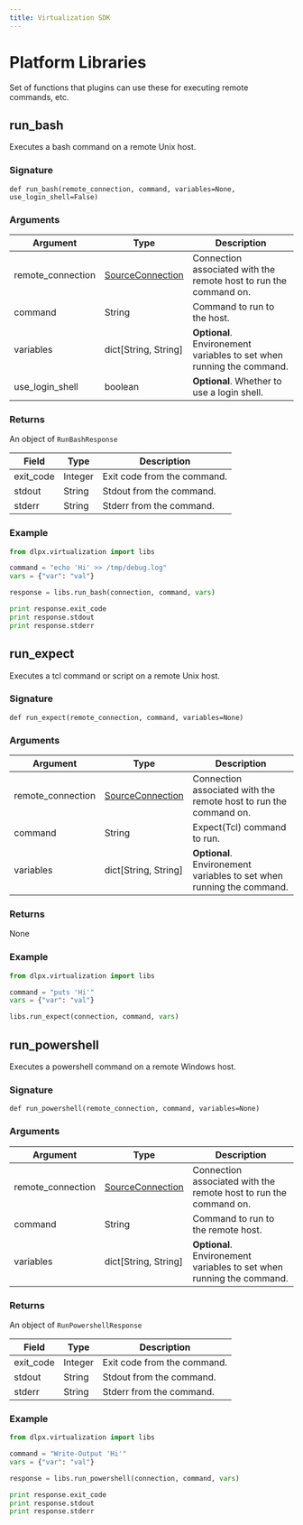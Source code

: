 ```yaml
---
title: Virtualization SDK
---
```


# Platform Libraries
Set of functions that plugins can use these for executing remote commands, etc.

## run_bash

Executes a bash command on a remote Unix host.

### Signature

`def run_bash(remote_connection, command, variables=None, use_login_shell=False)`

### Arguments

Argument | Type | Description
-------- | ---- | -----------
remote_connection | [SourceConnection](Classes.md#sourceconnection) | Connection associated with the remote host to run the command on.
command | String | Command to run to the host.
variables | dict[String, String] | **Optional**. Environement variables to set when running the command.
use_login_shell | boolean | **Optional**. Whether to use a login shell.

### Returns
An object of `RunBashResponse`

Field | Type | Description
----- | ---- | -----------
exit_code | Integer | Exit code from the command.
stdout | String | Stdout from the command.
stderr | String | Stderr from the command.

### Example

```python
from dlpx.virtualization import libs

command = "echo 'Hi' >> /tmp/debug.log"
vars = {"var": "val"}

response = libs.run_bash(connection, command, vars)

print response.exit_code
print response.stdout
print response.stderr
```

## run_expect

Executes a tcl command or script on a remote Unix host.

### Signature

`def run_expect(remote_connection, command, variables=None)`

### Arguments

Argument | Type | Description
-------- | ---- | -----------
remote_connection | [SourceConnection](Classes.md#sourceconnection) | Connection associated with the remote host to run the command on.
command | String | Expect(Tcl) command to run.
variables | dict[String, String] | **Optional**. Environement variables to set when running the command.

### Returns

None

### Example

```python
from dlpx.virtualization import libs

command = "puts 'Hi'"
vars = {"var": "val"}

libs.run_expect(connection, command, vars)
```

## run_powershell

Executes a powershell command on a remote Windows host.

### Signature

`def run_powershell(remote_connection, command, variables=None)`

### Arguments

Argument | Type | Description
-------- | ---- | -----------
remote_connection | [SourceConnection](Classes.md#sourceconnection) | Connection associated with the remote host to run the command on.
command | String | Command to run to the remote host.
variables | dict[String, String] | **Optional**. Environement variables to set when running the command.

### Returns
An object of `RunPowershellResponse`

Field | Type | Description
----- | ---- | -----------
exit_code | Integer | Exit code from the command.
stdout | String | Stdout from the command.
stderr | String | Stderr from the command.

### Example

```python
from dlpx.virtualization import libs

command = "Write-Output 'Hi'"
vars = {"var": "val"}

response = libs.run_powershell(connection, command, vars)

print response.exit_code
print response.stdout
print response.stderr
```